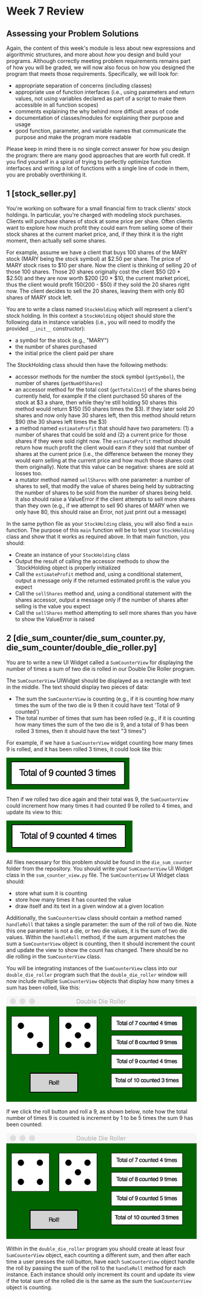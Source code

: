 # Week 7 Review

## Assessing your Problem Solutions

Again, the content of this week's module is less about new expressions and algorithmic structures, and more about _how_ you design and build your programs. Although correctly meeting problem requirements remains part of how you will be graded, we will now also focus on how you designed the program that meets those requirements. Specifically, we will look for:

* appropriate separation of concerns (including classes)
* appropriate use of function interfaces (i.e., using parameters and return values, not using variables declared as part of a script to make them accessible in all function scopes)
* comments explaining the why behind more difficult areas of code
* documentation of classes/modules for explaining their purpose and usage
* good function, parameter, and variable names that communicate the purpose and make the program more readable

Please keep in mind there is no single correct answer for how you design the program: there are many good approaches that are worth full credit. If you find yourself in a spiral of trying to perfectly optimize function interfaces and writing a lot of functions with a single line of code in them, you are probably overthinking it.

## 1 [stock_seller.py]
You're working on software for a small financial firm to track clients' stock holdings. In particular, you're charged with modeling stock purchases. Clients will purchase shares of stock at some price per share. Often clients want to explore how much profit they could earn from selling some of their stock shares at the current market price, and, if they think it is the right moment, then actually sell some shares.

For example, assume we have a client that buys 100 shares of the MARY stock (MARY being the stock symbol) at $2.50 per share. The price of MARY stock rises to $10 per share. Now the client is thinking of selling 20 of those 100 shares. Those 20 shares originally cost the client $50 (20 * $2.50) and they are now worth $200 (20 * $10, the current market price), thus the client would profit $150 ($200 - $50) if they sold the 20 shares right now. The client decides to sell the 20 shares, leaving them with only 80 shares of MARY stock left.

You are to write a class named `StockHolding` which will represent a client's stock holding. In this context a `StockHolding` object should store the following data in instance variables (i.e., you will need to modify the provided `__init__` constructor):

* a symbol for the stock (e.g., "MARY")
* the number of shares purchased
* the initial price the client paid per share

The StockHolding class should then have the following methods:

* accessor methods for the number the stock symbol (`getSymbol`), the number of shares (`getNumOfShares`)
* an accessor method for the total cost (`getTotalCost`) of the shares being currently held, for example if the client purchased 50 shares of the stock at $3 a share, then while they're still holding 50 shares this method would return $150 (50 shares times the $3). If they later sold 20 shares and now only have 30 shares left, then this method should return $90 (the 30 shares left times the $3)
* a method named `estimateProfit` that should have two parameters: (1) a number of shares that could be sold and (2) a current price for those shares if they were sold right now. The `estimateProfit` method should return how much profit the client would earn if they sold that number of shares at the current price (i.e., the difference between the money they would earn selling at the current price and how much those shares cost them originally). Note that this value can be negative: shares are sold at losses too.
* a mutator method named `sellShares` with one parameter: a number of shares to sell, that modify the value of shares being held by subtracting the number of shares to be sold from the number of shares being held. It also should raise a ValueError if the client attempts to sell more shares than they own (e.g., if we attempt to sell 90 shares of MARY when we only have 80, this should raise an Error, not just print out a message)

In the same python file as your `StockHolding` class, you will also find a `main` function. The purpose of this `main` function will be to test your `StockHolding` class and show that it works as required above. In that main function, you should:

* Create an instance of your `StockHolding` class
* Output the result of calling the accessor methods to show the `StockHolding object is properly initialized
* Call the `estimateProfit` method and, using a conditional statement, output a message only if the returned estimated profit is the value you expect
* Call the `sellShares` method and, using a conditional statement with the shares accessor, output a message only if the number of shares after selling is the value you expect
* Call the `sellShares` method attempting to sell more shares than you have to show the ValueError is raised


## 2 [die_sum_counter/die_sum_counter.py, die_sum_counter/double_die_roller.py]
You are to write a new UI Widget called a `SumCounterView` for displaying the number of times a sum of two die is rolled in our Double Die Roller program.

The `SumCounterView` UIWidget should be displayed as a rectangle with text in the middle. The text should display two pieces of data:

* The sum the `SumCounterView` is counting (e.g., if it is counting how many times the sum of the two die is 9 then it could have text 'Total of 9 counted')
* The total number of times that sum has been rolled (e.g., if it is counting how many times the sum of the two die is 9, and a total of 9 has been rolled 3 times, then it should have the text "3 times")

For example, if we have a `SumCounterView` widget counting how many times 9 is rolled, and it has been rolled 3 times, it could look like this:

![9_counted_3_times](/images/9_counted_3_times.png)

Then if we rolled two dice again and their total was 9, the `SumCounterView` could increment how many times it had counted 9 be rolled to 4 times, and update its view to this:

![9_counted_4_times](/images/9_counted_4_times.png)

All files necessary for this problem should be found in the `die_sum_counter` folder from the repository. You should write your `SumCounterView` UI Widget class in the `sum_counter_view.py` file. The `SumCounterView` UI Widget class should:

* store what sum it is counting
* store how many times it has counted the value
* draw itself and its text in a given window at a given location

Additionally, the `SumCounterView` class should contain a method named `handleRoll` that takes a single parameter: the sum of the roll of two die. Note this one parameter is not a die, or two die values, it is the sum of two die values. Within the `handleRoll` method, if the sum argument matches the sum a `SumCounterView` object is counting, then it should increment the count and update the view to show the count has changed. There should be no die rolling in the `SumCounterView` class.

You will be integrating instances of the `SumCounterView` class into our `double_die_roller` program such that the `double_die_roller` window will now include multiple `SumCounterView` objects that display how many times a sum has been rolled, like this:

![pre_roll_counts](/images/pre_roll_counts.png)

If we click the roll button and roll a 9, as shown below, note how the total number of times 9 is counted is increment by 1 to be 5 times the sum 9 has been counted:

![post_roll_counts](/images/post_roll_counts.png)

Within in the `double_die_roller` program you should create at least four `SumCounterView` object, each counting a different sum, and then after each time a user presses the roll button, have each `SumCounterView` object handle the roll by passing the sum of the roll to the `handleRoll` method for each instance. Each instance should only increment its count and update its view if the total sum of the rolled die is the same as the sum the `SumCounterView` object is counting.
